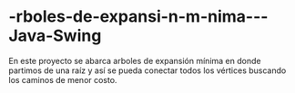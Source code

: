 # -rboles-de-expansi-n-m-nima---Java-Swing
En este proyecto se abarca  arboles de expansión mínima en donde partimos de una raíz y así se pueda conectar todos los vértices buscando los caminos de menor costo.
